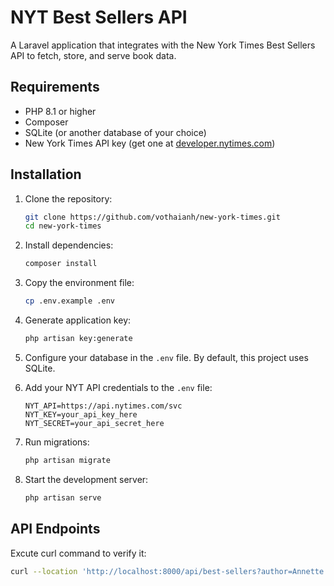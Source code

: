 # NYT Best Sellers API

A Laravel application that integrates with the New York Times Best Sellers API to fetch, store, and serve book data.

## Requirements

- PHP 8.1 or higher
- Composer
- SQLite (or another database of your choice)
- New York Times API key (get one at [developer.nytimes.com](https://developer.nytimes.com/))

## Installation

1. Clone the repository:
   ```bash
   git clone https://github.com/vothaianh/new-york-times.git
   cd new-york-times
   ```

2. Install dependencies:
   ```bash
   composer install
   ```

3. Copy the environment file:
   ```bash
   cp .env.example .env
   ```

4. Generate application key:
   ```bash
   php artisan key:generate
   ```

5. Configure your database in the `.env` file. By default, this project uses SQLite.

6. Add your NYT API credentials to the `.env` file:
   ```
   NYT_API=https://api.nytimes.com/svc
   NYT_KEY=your_api_key_here
   NYT_SECRET=your_api_secret_here
   ```

7. Run migrations:
   ```bash
   php artisan migrate
   ```

8. Start the development server:
   ```bash
   php artisan serve
   ```

## API Endpoints
Excute curl command to verify it:
```bash
curl --location 'http://localhost:8000/api/best-sellers?author=Annette'
```
